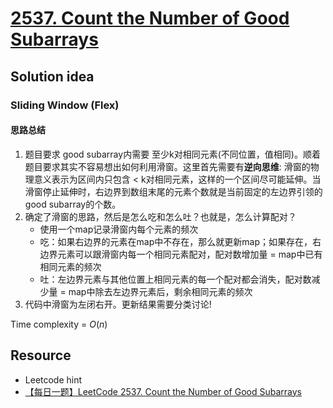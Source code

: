 # [2537. Count the Number of Good Subarrays](https://leetcode.com/problems/count-the-number-of-good-subarrays/description/)

## Solution idea
### Sliding Window (Flex)
#### 思路总结
1. 题目要求 good subarray内需要 至少k对相同元素(不同位置，值相同)。顺着题目要求其实不容易想出如何利用滑窗。这里首先需要有**逆向思维**: 滑窗的物理意义表示为区间内只包含 < k对相同元素，这样的一个区间尽可能延伸。当滑窗停止延伸时，右边界到数组末尾的元素个数就是当前固定的左边界引领的good subarray的个数。
2. 确定了滑窗的思路，然后是怎么吃和怎么吐？也就是，怎么计算配对？
    * 使用一个map记录滑窗内每个元素的频次
    * 吃：如果右边界的元素在map中不存在，那么就更新map；如果存在，右边界元素可以跟滑窗内每一个相同元素配对，配对数增加量 = map中已有相同元素的频次
    * 吐：左边界元素与其他位置上相同元素的每一个配对都会消失，配对数减少量 = map中除去左边界元素后，剩余相同元素的频次
3. 代码中滑窗为左闭右开。更新结果需要分类讨论!

Time complexity = $O(n)$

## Resource
* Leetcode hint
* [【每日一题】LeetCode 2537. Count the Number of Good Subarrays](https://www.youtube.com/watch?v=ZlbgHJOevvU&ab_channel=HuifengGuan)
